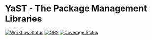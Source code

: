 # YaST - The Package Management Libraries #

[![Workflow Status](https://github.com/yast/yast-packager/workflows/CI/badge.svg?branch=master)](
https://github.com/yast/yast-packager/actions?query=branch%3Amaster)
[![OBS](https://github.com/yast/yast-packager/actions/workflows/submit.yml/badge.svg)](https://github.com/yast/yast-packager/actions/workflows/submit.yml)
[![Coverage Status](https://coveralls.io/repos/github/yast/yast-packager/badge.svg?branch=master)](https://coveralls.io/github/yast/yast-packager?branch=master)
